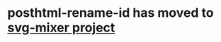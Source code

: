 # posthtml-rename-id has moved to [svg-mixer project](https://github.com/kisenka/svg-mixer/tree/master/packages/posthtml-rename-id)
